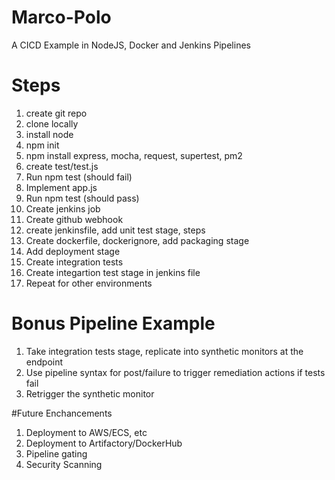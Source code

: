 # Marco-Polo
A CICD Example in NodeJS, Docker and Jenkins Pipelines

# Steps
1. create git repo
2. clone locally
3. install node
4. npm init
5. npm install express, mocha, request, supertest, pm2
6. create test/test.js
7. Run npm test (should fail)
8. Implement app.js
9. Run npm test (should pass)
10. Create jenkins job
11. Create github webhook
12. create jenkinsfile, add unit test stage, steps
13. Create dockerfile, dockerignore, add packaging stage
14. Add deployment stage
15. Create integration tests
16. Create integartion test stage in jenkins file
17. Repeat for other environments


# Bonus Pipeline Example
1. Take integration tests stage, replicate into synthetic monitors at the endpoint
2. Use pipeline syntax for post/failure to trigger remediation actions if tests fail
3. Retrigger the synthetic monitor

#Future Enchancements
1. Deployment to AWS/ECS, etc
2. Deployment to Artifactory/DockerHub
3. Pipeline gating
4. Security Scanning